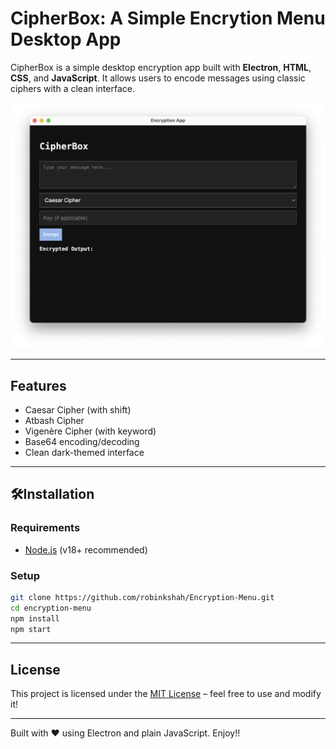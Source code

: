 # CipherBox: A Simple Encrytion Menu Desktop App

CipherBox is a simple desktop encryption app built with **Electron**, **HTML**, **CSS**, and **JavaScript**. It allows users to encode messages using classic ciphers with a clean interface.

![CipherBox Screenshot](./screenshot.png)

---

## Features

- Caesar Cipher (with shift)
- Atbash Cipher
- Vigenère Cipher (with keyword)
- Base64 encoding/decoding
- Clean dark-themed interface

---

## 🛠Installation

### Requirements

- [Node.js](https://nodejs.org/) (v18+ recommended)

### Setup

```bash
git clone https://github.com/robinkshah/Encryption-Menu.git
cd encryption-menu
npm install
npm start
```

---

## License

This project is licensed under the [MIT License](https://opensource.org/licenses/MIT) – feel free to use and modify it!

---

Built with ❤️ using Electron and plain JavaScript. Enjoy!!
